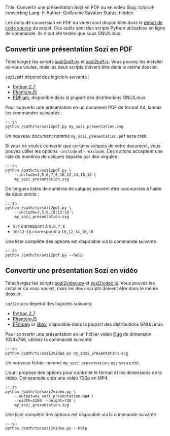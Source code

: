 Title: Convertir une présentation Sozi en PDF ou en vidéo
Slug: tutorial-converting
Lang: fr
Author: Guillaume Savaton
Status: hidden

Les outis de conversion en PDF ou vidéo sont disponibles dans le
[dépôt de code source](https://github.com/senshu/Sozi/tree/dev/tools)
du projet.
Ces outils sont des scripts Python utilisables en ligne de commande.
Ils n'ont été testés que sous GNU/Linux.

Convertir une présentation Sozi en PDF
--------------------------------------

Téléchargez les scripts
[sozi2pdf.py](https://github.com/senshu/Sozi/raw/dev/tools/sozi2pdf/sozi2pdf.py)
et [sozi2pdf.js](https://github.com/senshu/Sozi/raw/dev/tools/sozi2pdf/sozi2pdf.js).
Vous pouvez les installer où vous voulez, mais les deux scripts doivent être dans le même dossier.

`sozi2pdf` dépend des logiciels suivants :

* [Python 2.7](http://python.org/download/)
* [PhantomJS](http://phantomjs.org/)
* [PDFjam](http://www2.warwick.ac.uk/fac/sci/statistics/staff/academic-research/firth/software/pdfjam), disponible dans la plupart des distributions GNU/Linux.

Pour convertir une présentation en un document PDF de format A4, lancez les commandes suivantes :

    :::sh
    python /path/to/sozi2pdf.py my_sozi_presentation.svg

Un nouveau document nommé `my_sozi_presentation.pdf` sera créé.

Si vous ne voulez convertir que certains calques de votre document, vous pouvez utilier les options `-include` et `--exclude`.
Ces options acceptent une liste de numéros de calques séparés par des virgules :

    :::sh
    python /path/to/sozi2pdf.py \
        --include=3,5,6,7,8,10,12,14,16,18 \
        my_sozi_presentation.svg

De longues listes de numéros de calques peuvent être raccourcies à l'aide de deux points :

    :::sh
    python /path/to/sozi2pdf.py \
        --include=3,5:8,10:12:18 \
        my_sozi_presentation.svg

* `5:8` correspont à `5,6,7,8`
* `10:12:18` correspond à `10,12,14,16,18`

Une liste complète des options est disponible via la commande suivante :

    :::sh
    python /path/to/sozi2pdf.py --help

Convertir une présentation Sozi en vidéo
----------------------------------------

Téléchargez les scripts
[sozi2video.py](https://github.com/senshu/Sozi/raw/dev/tools/sozi2video/sozi2video.py)
et [sozi2video.js](https://github.com/senshu/Sozi/raw/dev/tools/sozi2video/sozi2video.js).
Vous pouvez les installer où vous voulez, mais les deux scripts doivent être dans le même dossier.

`sozi2video` dépend des logiciels suivants:

* [Python 2.7](http://python.org/download/)
* [PhantomJS](http://phantomjs.org/)
* [FFmpeg](http://ffmpeg.org/) or [libav](https://libav.org/), disponible dans la plupart des distributions GNU/Linux.

Pour convertir une présentation en un fichier vidéo [Ogg](https://en.wikipedia.org/wiki/Ogg) de dimension 1024x768,
utilisez la commande suivante:

    :::sh
    python /path/to/sozi2video.py my_sozi_presentation.svg

Un nouveau fichier nommé `my_sozi_presentation.ogv` sera créé.

L'outil propose des options pour contrôler le format et les dimensions de la vidéo.
Cet exemple crée une vidéo 720p en MP4.

    :::sh
    python /path/to/sozi2video.py \
        --output=my_sozi_presentation.mp4 \
        --width=1280 --height=720 \
        my_sozi_presentation.svg

Une liste complète des options est disponible via la commande suivante :

    :::sh
    python /path/to/sozi2video.py --help

